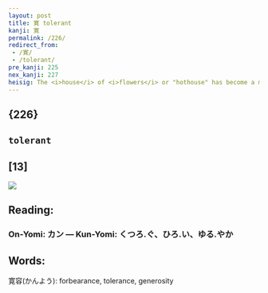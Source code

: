 ```yaml
---
layout: post
title: 寛 tolerant
kanji: 寛
permalink: /226/
redirect_from:
 - /寛/
 - /tolerant/
pre_kanji: 225
nex_kanji: 227
heisig: The <i>house</i> of <i>flowers</i> or "hothouse" has become a metaphor for a narrow-minded, biased, and intolerant attitude distrustful of change. <b>Tolerance</b>, in contrast, is open-minded and welcomes novelty. The way to encourage <b>tolerance</b> in those who lack it is first to have them <i>see</i> through their own hothouse attitudes, which is the very counsel we are given in this kanji.
---
```


## {226}

## `tolerant`

## [13]

<div class="stroke"><img src="E5AF9B.png" /></div>

## Reading:

### On-Yomi: カン &mdash; Kun-Yomi: くつろ.ぐ、ひろ.い、ゆる.やか

## Words:

寛容(かんよう): forbearance, tolerance, generosity
